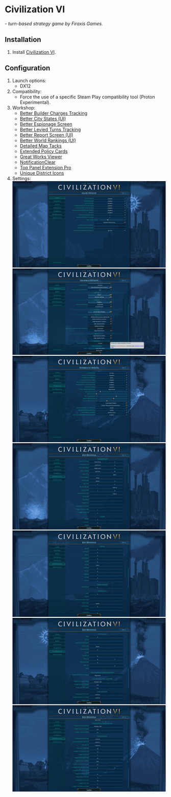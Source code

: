 # Civilization VI

*- turn-based strategy game by Firaxis Games.*

## Installation

1. Install [Civilization VI](https://store.steampowered.com/app/289070/Sid_Meiers_Civilization_VI/).

## Configuration

1. Launch options:
    - DX12
1. Compatibility:
    - Force the use of a specific Steam Play compatibility tool (Proton Experimental).
1. Workshop:
    - [Better Builder Charges Tracking](https://steamcommunity.com/sharedfiles/filedetails/?id=2409116842)
    - [Better City States (UI)](https://steamcommunity.com/sharedfiles/filedetails/?id=2495851756)
    - [Better Espionage Screen](https://steamcommunity.com/sharedfiles/filedetails/?id=872296228)
    - [Better Levied Turns Tracking](https://steamcommunity.com/sharedfiles/filedetails/?id=2673627498)
    - [Better Report Screen (UI)](https://steamcommunity.com/sharedfiles/filedetails/?id=1312585482)
    - [Better World Rankings (UI)](https://steamcommunity.com/sharedfiles/filedetails/?id=2139486665)
    - [Detailed Map Tacks](https://steamcommunity.com/sharedfiles/filedetails/?id=2428969051)
    - [Extended Policy Cards](https://steamcommunity.com/sharedfiles/filedetails/?id=2266952591)
    - [Great Works Viewer](https://steamcommunity.com/sharedfiles/filedetails/?id=1652106496)
    - [NotificationClear](https://steamcommunity.com/sharedfiles/filedetails/?id=3063966792)
    - [Top Panel Extension Pro](https://steamcommunity.com/sharedfiles/filedetails/?id=2997927787)
    - [Unique District Icons](https://steamcommunity.com/sharedfiles/filedetails/?id=882664162)
1. Settings:
    ![](settings/settings-01.png)
    ![](settings/settings-02.png)
    ![](settings/settings-03.png)
    ![](settings/settings-04.png)
    ![](settings/settings-05.png)
    ![](settings/settings-06.png)
    ![](settings/settings-07.png)
